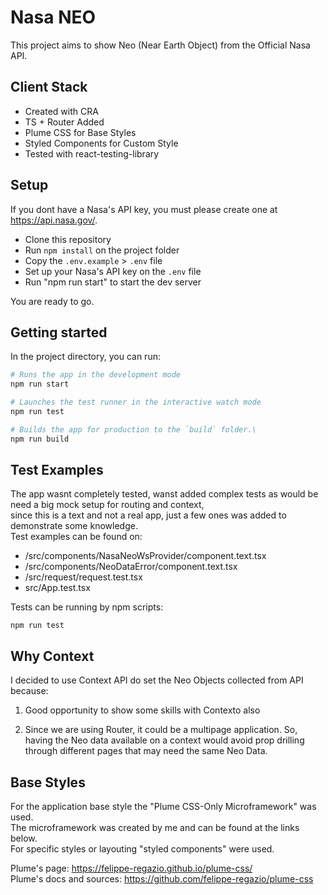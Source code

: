 # Nasa NEO

This project aims to show Neo (Near Earth Object) from the Official Nasa API.

## Client Stack

- Created with CRA
- TS + Router Added
- Plume CSS for Base Styles
- Styled Components for Custom Style
- Tested with react-testing-library

## Setup

If you dont have a Nasa's API key, you must please create one at https://api.nasa.gov/.

- Clone this repository
- Run `npm install` on the project folder  
- Copy the `.env.example` > `.env` file
- Set up your Nasa's API key on the `.env` file
- Run "npm run start" to start the dev server

You are ready to go.

## Getting started

In the project directory, you can run:

```bash
# Runs the app in the development mode
npm run start
```

```bash
# Launches the test runner in the interactive watch mode
npm run test
```

```bash
# Builds the app for production to the `build` folder.\
npm run build
```

## Test Examples

The app wasnt completely tested, wanst added complex tests as would be need a big mock setup for routing and context,  
since this is a text and not a real app, just a few ones was added to demonstrate some knowledge.  
Test examples can be found on:

- /src/components/NasaNeoWsProvider/component.text.tsx
- /src/components/NeoDataError/component.text.tsx
- /src/request/request.test.tsx
- src/App.test.tsx

Tests can be running by npm scripts:

```
npm run test
```

## Why Context

I decided to use Context API do set the Neo Objects collected from API because:

1. Good opportunity to show some skills with Contexto also

2. Since we are using Router, it could be a multipage application. So, having the Neo data available on a context would avoid prop drilling through different pages that may need the same Neo Data.

## Base Styles

For the application base style the "Plume CSS-Only Microframework" was used.  
The microframework was created by me and can be found at the links below.  
For specific styles or layouting "styled components" were used.  

Plume's page: https://felippe-regazio.github.io/plume-css/  
Plume's docs and sources: https://github.com/felippe-regazio/plume-css
